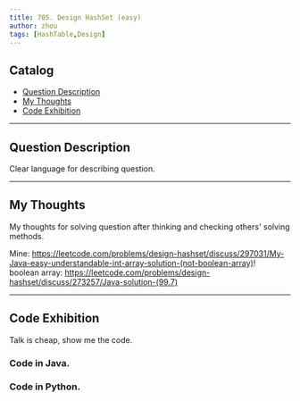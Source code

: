 ```yaml
---
title: 705. Design HashSet (easy)                 
author: zhou      
tags: [HashTable,Design]          
---
```


       

## Catalog  
+ [Question Description](#partI)
+ [My Thoughts](#partII)
+ [Code Exhibition](#partIII)

----------------------------------

## Question Description
Clear language for describing question.    




----------------------------------

## My Thoughts
My thoughts for solving question after thinking and checking others' solving methods.        

Mine: https://leetcode.com/problems/design-hashset/discuss/297031/My-Java-easy-understandable-int-array-solution-(not-boolean-array)!   
boolean array: https://leetcode.com/problems/design-hashset/discuss/273257/Java-solution-(99.7)   





----------------------------------

## Code Exhibition
Talk is cheap, show me the code.    
### Code in Java.     



### Code in Python.   




